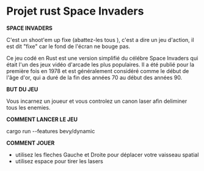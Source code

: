 # Projet rust Space Invaders


**SPACE INVADERS** 


C'est un shoot'em up fixe (abattez-les tous ), c'est a dire un jeu d'action, il est dit "fixe" car le fond de l'écran ne bouge pas.

Ce jeu codé en Rust est une version simplifié du célébre Space Invaders qui était l'un des jeux vidéo d'arcade les plus populaires.
Il a été publié pour la première fois en 1978 et est généralement considéré comme le début de l'âge d'or, qui a duré de la fin des années 70 au début des années 90. 








**BUT DU JEU**

Vous incarnez un joueur et vous controlez un canon laser afin deliminer tous les enemies.









**COMMENT LANCER LE JEU**

cargo run --features bevy/dynamic 






**COMMENT JOUER**


- utilisez les fleches Gauche et Droite pour déplacer votre vaisseau spatial 
- utilisez espace pour tirer les lasers


